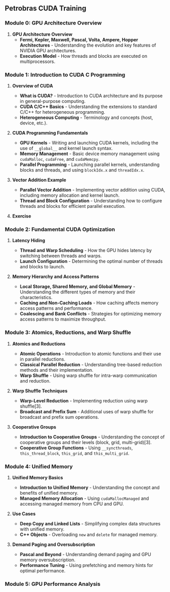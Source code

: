 ## Petrobras CUDA Training

### **Module 0: GPU Architecture Overview**
1. **GPU Architecture Overview**
   - **Fermi, Kepler, Maxwell, Pascal, Volta, Ampere, Hopper Architectures** - Understanding the evolution and key features of NVIDIA GPU architectures.
   - **Execution Model** - How threads and blocks are executed on multiprocessors.
     
### **Module 1: Introduction to CUDA C Programming**
1. **Overview of CUDA**
   - **What is CUDA?** - Introduction to CUDA architecture and its purpose in general-purpose computing.
   - **CUDA C/C++ Basics** - Understanding the extensions to standard C/C++ for heterogeneous programming.
   - **Heterogeneous Computing** - Terminology and concepts (host, device, etc.).

2. **CUDA Programming Fundamentals**
   - **GPU Kernels** - Writing and launching CUDA kernels, including the use of `__global__` and kernel launch syntax.
   - **Memory Management** - Basic device memory management using `cudaMalloc`, `cudaFree`, and `cudaMemcpy`.
   - **Parallel Programming** - Launching parallel kernels, understanding blocks and threads, and using `blockIdx.x` and `threadIdx.x`.

3. **Vector Addition Example**
   - **Parallel Vector Addition** - Implementing vector addition using CUDA, including memory allocation and kernel launch.
   - **Thread and Block Configuration** - Understanding how to configure threads and blocks for efficient parallel execution.

4. **Exercise**

### **Module 2: Fundamental CUDA Optimization**

1. **Latency Hiding**
   - **Thread and Warp Scheduling** - How the GPU hides latency by switching between threads and warps.
   - **Launch Configuration** - Determining the optimal number of threads and blocks to launch.

2. **Memory Hierarchy and Access Patterns**
   - **Local Storage, Shared Memory, and Global Memory** - Understanding the different types of memory and their characteristics.
   - **Caching and Non-Caching Loads** - How caching affects memory access patterns and performance.
   - **Coalescing and Bank Conflicts** - Strategies for optimizing memory access patterns to maximize throughput.

### **Module 3: Atomics, Reductions, and Warp Shuffle**
1. **Atomics and Reductions**
   - **Atomic Operations** - Introduction to atomic functions and their use in parallel reductions.
   - **Classical Parallel Reduction** - Understanding tree-based reduction methods and their implementation.
   - **Warp Shuffle** - Using warp shuffle for intra-warp communication and reduction.

2. **Warp Shuffle Techniques**
   - **Warp-Level Reduction** - Implementing reduction using warp shuffle[3].
   - **Broadcast and Prefix Sum** - Additional uses of warp shuffle for broadcast and prefix sum operations.

3. **Cooperative Groups**
   - **Introduction to Cooperative Groups** - Understanding the concept of cooperative groups and their levels (block, grid, multi-grid)[3].
   - **Cooperative Group Functions** - Using `__syncthreads`, `this_thread_block`, `this_grid`, and `this_multi_grid`.

### **Module 4: Unified Memory**
1. **Unified Memory Basics**
   - **Introduction to Unified Memory** - Understanding the concept and benefits of unified memory.
   - **Managed Memory Allocation** - Using `cudaMallocManaged` and accessing managed memory from CPU and GPU.

2. **Use Cases**
   - **Deep Copy and Linked Lists** - Simplifying complex data structures with unified memory.
   - **C++ Objects** - Overloading `new` and `delete` for managed memory.

3. **Demand Paging and Oversubscription**
   - **Pascal and Beyond** - Understanding demand paging and GPU memory oversubscription.
   - **Performance Tuning** - Using prefetching and memory hints for optimal performance.

### **Module 5: GPU Performance Analysis**
